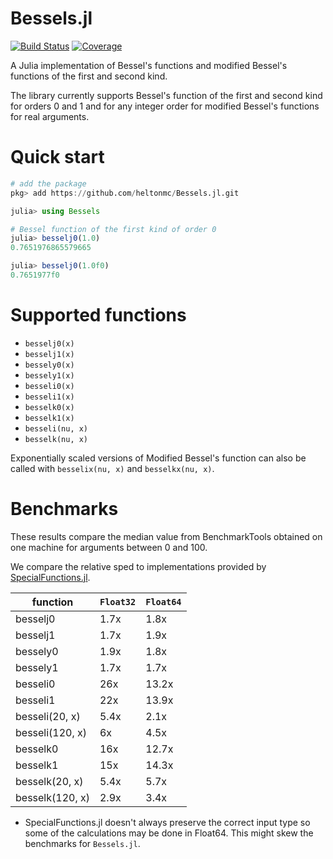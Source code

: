 # Bessels.jl
[![Build Status](https://github.com/heltonmc/Bessels.jl/actions/workflows/CI.yml/badge.svg?branch=master)](https://github.com/heltonmc/Bessels.jl/actions/workflows/CI.yml?query=branch%3Amaster)
[![Coverage](https://codecov.io/gh/heltonmc/Bessels.jl/branch/master/graph/badge.svg)](https://codecov.io/gh/heltonmc/Bessels.jl)

A Julia implementation of Bessel's functions and modified Bessel's functions of the first and second kind. 

The library currently supports Bessel's function of the first and second kind for orders 0 and 1 and for any integer order for modified Bessel's functions for real arguments.

# Quick start

```julia
# add the package
pkg> add https://github.com/heltonmc/Bessels.jl.git

julia> using Bessels

# Bessel function of the first kind of order 0
julia> besselj0(1.0)
0.7651976865579665

julia> besselj0(1.0f0)
0.7651977f0
```

# Supported functions

- `besselj0(x)`
- `besselj1(x)`
- `bessely0(x)`
- `bessely1(x)`
- `besseli0(x)`
- `besseli1(x)`
- `besselk0(x)`
- `besselk1(x)`
- `besseli(nu, x)`
- `besselk(nu, x)`

Exponentially scaled versions of Modified Bessel's function can also be called with `besselix(nu, x)` and `besselkx(nu, x)`.

# Benchmarks

These results compare the median value from BenchmarkTools obtained on one machine for arguments between 0 and 100.

We compare the relative sped to implementations provided by [SpecialFunctions.jl](https://github.com/JuliaMath/SpecialFunctions.jl).

| function | `Float32` | `Float64`
| ------------- | ------------- | ------------- |
| besselj0  | 1.7x  | 1.8x
| besselj1  | 1.7x | 1.9x 
| bessely0  | 1.9x  | 1.8x
| bessely1  | 1.7x  | 1.7x
| besseli0  | 26x  | 13.2x
| besseli1  | 22x  | 13.9x
| besseli(20, x)  |   5.4x   | 2.1x  |
| besseli(120, x)  |   6x  | 4.5x  |
| besselk0  | 16x  | 12.7x
| besselk1  | 15x  | 14.3x
| besselk(20, x)  |    5.4x  | 5.7x  |
| besselk(120, x)  |   2.9x  | 3.4x  |

* SpecialFunctions.jl doesn't always preserve the correct input type so some of the calculations may be done in Float64. This might skew the benchmarks for `Bessels.jl`.
